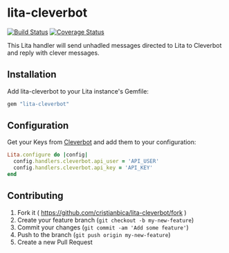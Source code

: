 # lita-cleverbot

[![Build Status](https://travis-ci.org/cristianbica/lita-cleverbot.png?branch=master)](https://travis-ci.org/cristianbica/lita-cleverbot)
[![Coverage Status](https://coveralls.io/repos/github/cristianbica/lita-cleverbot/badge.svg?branch=master)](https://coveralls.io/github/cristianbica/lita-cleverbot?branch=master)

This Lita handler will send unhadled messages directed to Lita to Cleverbot and reply with clever messages.

## Installation

Add lita-cleverbot to your Lita instance's Gemfile:

``` ruby
gem "lita-cleverbot"
```

## Configuration

Get your Keys from [Cleverbot](https://cleverbot.io) and add them to your configuration:

``` ruby
Lita.configure do |config|
  config.handlers.cleverbot.api_user = 'API_USER'
  config.handlers.cleverbot.api_key = 'API_KEY'
end
```


## Contributing

1. Fork it ( https://github.com/cristianbica/lita-cleverbot/fork )
2. Create your feature branch (`git checkout -b my-new-feature`)
3. Commit your changes (`git commit -am 'Add some feature'`)
4. Push to the branch (`git push origin my-new-feature`)
5. Create a new Pull Request
